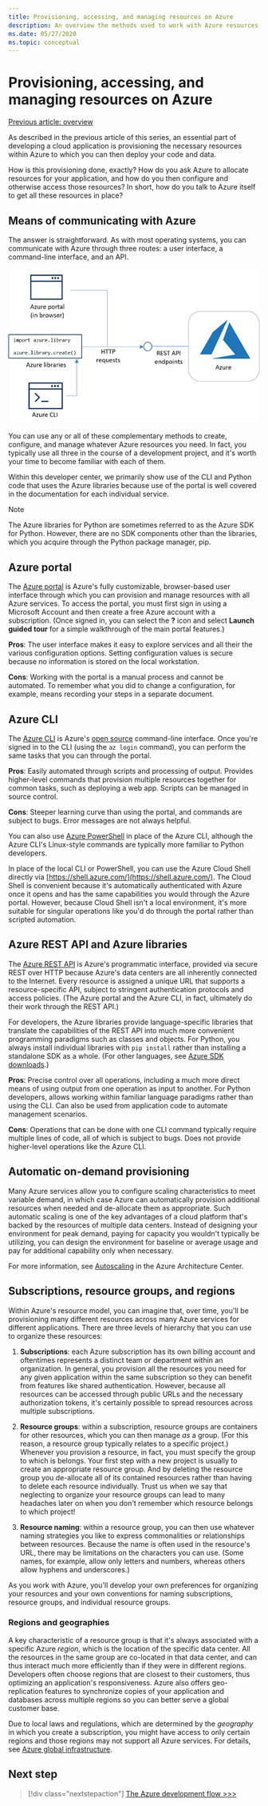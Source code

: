 ```yaml
---
title: Provisioning, accessing, and managing resources on Azure
description: An overview the methods used to work with Azure resources, including the Azure portal, the Azure CLI, and the Azure libraries (SDK).
ms.date: 05/27/2020
ms.topic: conceptual
---
```


# Provisioning, accessing, and managing resources on Azure

[Previous article: overview](cloud-development-overview.md)

As described in the previous article of this series, an essential part of developing a cloud application is provisioning the necessary resources within Azure to which you can then deploy your code and data.

How is this provisioning done, exactly? How do you ask Azure to allocate resources for your application, and how do you then configure and otherwise access those resources? In short, how do you talk to Azure itself to get all these resources in place?

## Means of communicating with Azure

The answer is straightforward. As with most operating systems, you can communicate with Azure through three routes: a user interface, a command-line interface, and an API.

![The different means of communicating with Azure to provision resources](media/cloud-development/communication-with-azure.png)

You can use any or all of these complementary methods to create, configure, and manage whatever Azure resources you need. In fact, you typically use all three in the course of a development project, and it's worth your time to become familiar with each of them.

Within this developer center, we primarily show use of the CLI and Python code that uses the Azure libraries because use of the portal is well covered in the documentation for each individual service.

> [!NOTE]
> The Azure libraries for Python are sometimes referred to as the Azure SDK for Python. However, there are no SDK components other than the libraries, which you acquire through the Python package manager, pip.

## Azure portal

The [Azure portal](https://portal.azure.com) is Azure's fully customizable, browser-based user interface through which you can provision and manage resources with all Azure services. To access the portal, you must first sign in using a Microsoft Account and then create a free Azure account with a subscription. (Once signed in, you can select the **?** icon and select **Launch guided tour** for a simple walkthrough of the main portal features.)

**Pros**: The user interface makes it easy to explore services and all their the various configuration options. Setting configuration values is secure because no information is stored on the local workstation.

**Cons**: Working with the portal is a manual process and cannot be automated. To remember what you did to change a configuration, for example, means recording your steps in a separate document.

## Azure CLI

The [Azure CLI](/cli/azure/?view=azure-cli-latest) is Azure's [open source](https://github.com/Azure/azure-cli) command-line interface. Once you're signed in to the CLI (using the `az login` command), you can perform the same tasks that you can through the portal.
  
**Pros**: Easily automated through scripts and processing of output. Provides higher-level commands that provision multiple resources together for common tasks, such as deploying a web app. Scripts can be managed in source control.

**Cons**: Steeper learning curve than using the portal, and commands are subject to bugs. Error messages are not always helpful.

You can also use [Azure PowerShell](/powershell/) in place of the Azure CLI, although the Azure CLI's Linux-style commands are typically more familiar to Python developers.

In place of the local CLI or PowerShell, you can use the Azure Cloud Shell directly via [https://shell.azure.com/](https://shell.azure.com/). The Cloud Shell is convenient because it's automatically authenticated with Azure once it opens and has the same capabilities you would through the Azure portal. However, because Cloud Shell isn't a local environment, it's more suitable for singular operations like you'd do through the portal rather than scripted automation.

## Azure REST API and Azure libraries

The [Azure REST API](/rest/api/?view=Azure) is Azure's programmatic interface, provided via secure REST over HTTP because Azure's data centers are all inherently connected to the Internet. Every resource is assigned a unique URL that supports a resource-specific API, subject to stringent authentication protocols and access policies. (The Azure portal and the Azure CLI, in fact, ultimately do their work through the REST API.)

For developers, the Azure libraries provide language-specific libraries that translate the capabilities of the REST API into much more convenient programming paradigms such as classes and objects. For Python, you always install individual libraries with `pip install` rather than installing a standalone SDK as a whole. (For other languages, see [Azure SDK downloads](https://azure.microsoft.com/downloads/).)

**Pros**: Precise control over all operations, including a much more direct means of using output from one operation as input to another. For Python developers, allows working within familiar language paradigms rather than using the CLI. Can also be used from application code to automate management scenarios.
  
**Cons**: Operations that can be done with one CLI command typically require multiple lines of code, all of which is subject to bugs. Does not provide higher-level operations like the Azure CLI.

## Automatic on-demand provisioning

Many Azure services allow you to configure scaling characteristics to meet variable demand, in which case Azure can automatically provision additional resources when needed and de-allocate them as appropriate. Such automatic scaling is one of the key advantages of a cloud platform that's backed by the resources of multiple data centers. Instead of designing your environment for peak demand, paying for capacity you wouldn't typically be utilizing, you can design the environment for baseline or average usage and pay for additional capability only when necessary.

For more information, see [Autoscaling](/azure/architecture/best-practices/auto-scaling) in the Azure Architecture Center.

## Subscriptions, resource groups, and regions

Within Azure's resource model, you can imagine that, over time, you'll be provisioning many different resources across many Azure services for different applications. There are three levels of hierarchy that you can use to organize these resources:

1. **Subscriptions**: each Azure subscription has its own billing account and oftentimes represents a distinct team or department within an organization. In general, you provision all the resources you need for any given application within the same subscription so they can benefit from features like shared authentication. However, because all resources can be accessed through public URLs and the necessary authorization tokens, it's certainly possible to spread resources across multiple subscriptions.

1. **Resource groups**: within a subscription, resource groups are containers for other resources, which you can then manage *as* a group. (For this reason, a resource group typically relates to a specific project.) Whenever you provision a resource, in fact, you must specify the group to which is belongs. Your first step with a new project is usually to create an appropriate resource group. And by deleting the resource group you de-allocate all of its contained resources rather than having to delete each resource individually. Trust us when we say that neglecting to organize your resource groups can lead to many headaches later on when you don't remember which resource belongs to which project!

1. **Resource naming**: within a resource group, you can then use whatever naming strategies you like to express commonalities or relationships between resources. Because the name is often used in the resource's URL, there may be limitations on the characters you can use. (Some names, for example, allow only letters and numbers, whereas others allow hyphens and underscores.)

As you work with Azure, you'll develop your own preferences for organizing your resources and your own conventions for naming subscriptions, resource groups, and individual resource groups.

### Regions and geographies

A key characteristic of a resource group is that it's always associated with a specific Azure *region*, which is the location of the specific data center. All the resources in the same group are co-located in that data center, and can thus interact much more efficiently than if they were in different regions. Developers often choose regions that are closest to their customers, thus optimizing an application's responsiveness. Azure also offers geo-replication features to synchronize copies of your application and databases across multiple regions so you can better serve a global customer base.

Due to local laws and regulations, which are determined by the *geography* in which you create a subscription, you might have access to only certain regions and those regions may not support all Azure services. For details, see [Azure global infrastructure](https://azure.microsoft.com/global-infrastructure/).

## Next step

> [!div class="nextstepaction"]
> [The Azure development flow >>>](cloud-development-flow.md)
